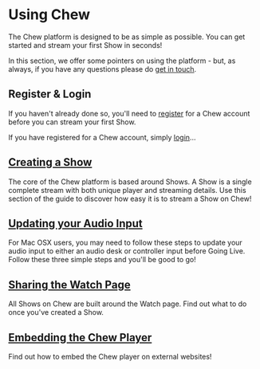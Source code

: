 # Using Chew

The Chew platform is designed to be as simple as possible. You can get started and stream your first Show in seconds! 

In this section, we offer some pointers on using the platform - but, as always, if you have any questions please do [get in touch](http://chew.tv/guide/help_and_support).

## Register & Login

If you haven't already done so, you'll need to [register](http://chew.tv/register) for a Chew account before you can stream your first Show. 

If you have registered for a Chew account, simply [login](http://chew.tv/login)... 

## [Creating a Show](http://chew.tv/guide/using_chew/creating_a_show)

The core of the Chew platform is based around Shows. A Show is a single complete stream with both unique player and streaming details. Use this section of the guide to discover how easy it is to stream a Show on Chew!

## [Updating your Audio Input](http://chew.tv/guide/using_chew/updating_your_audio_interface_mac_osx)

For Mac OSX users, you may need to follow these steps to update your audio input to either an audio desk or controller input before Going Live. Follow these three simple steps and you'll be good to go!

## [Sharing the Watch Page](http://chew.tv/guide/using_chew/sharing_the_watch_page)

All Shows on Chew are built around the Watch page. Find out what to do once you've created a Show.

## [Embedding the Chew Player](http://chew.tv/guide/using_chew/embedding_a_chew_player)

Find out how to embed the Chew player on external websites!
